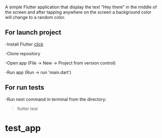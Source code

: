 A simple Flutter application that display the text "Hey there" in the middle of the screen
and after tapping anywhere on the screen a background color will change to a random color.

## For launch project

-Install Flutter [click](https://flutter.dev/docs/get-started/install)

-Clone repository

-Open app (File -> New -> Project from version control)

-Run app (Run -> run 'main.dart')

## For run tests

-Run next command in terminal from the directory:

> flutter test

# test_app
